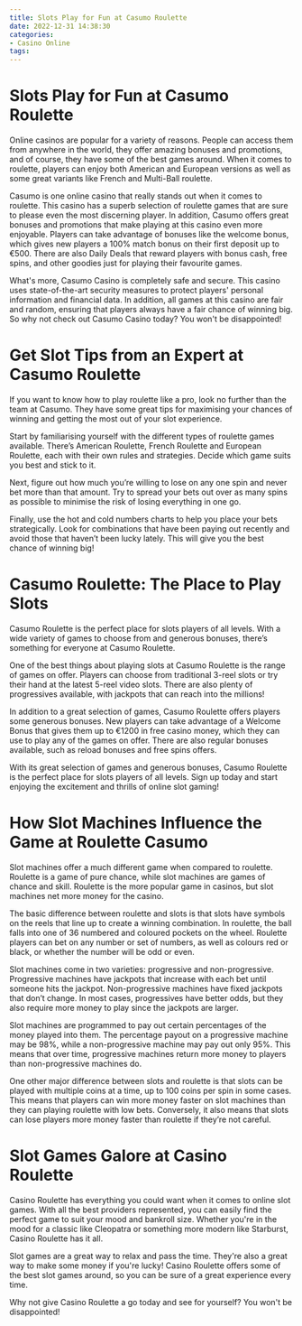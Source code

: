 ```yaml
---
title: Slots Play for Fun at Casumo Roulette
date: 2022-12-31 14:38:30
categories:
- Casino Online
tags:
---
```



#  Slots Play for Fun at Casumo Roulette

Online casinos are popular for a variety of reasons. People can access them from anywhere in the world, they offer amazing bonuses and promotions, and of course, they have some of the best games around. When it comes to roulette, players can enjoy both American and European versions as well as some great variants like French and Multi-Ball roulette.

Casumo is one online casino that really stands out when it comes to roulette. This casino has a superb selection of roulette games that are sure to please even the most discerning player. In addition, Casumo offers great bonuses and promotions that make playing at this casino even more enjoyable. Players can take advantage of bonuses like the welcome bonus, which gives new players a 100% match bonus on their first deposit up to €500. There are also Daily Deals that reward players with bonus cash, free spins, and other goodies just for playing their favourite games.

What's more, Casumo Casino is completely safe and secure. This casino uses state-of-the-art security measures to protect players' personal information and financial data. In addition, all games at this casino are fair and random, ensuring that players always have a fair chance of winning big. So why not check out Casumo Casino today? You won't be disappointed!

#  Get Slot Tips from an Expert at Casumo Roulette

If you want to know how to play roulette like a pro, look no further than the team at Casumo. They have some great tips for maximising your chances of winning and getting the most out of your slot experience.

Start by familiarising yourself with the different types of roulette games available. There’s American Roulette, French Roulette and European Roulette, each with their own rules and strategies. Decide which game suits you best and stick to it.

Next, figure out how much you’re willing to lose on any one spin and never bet more than that amount. Try to spread your bets out over as many spins as possible to minimise the risk of losing everything in one go.

Finally, use the hot and cold numbers charts to help you place your bets strategically. Look for combinations that have been paying out recently and avoid those that haven’t been lucky lately. This will give you the best chance of winning big!

#  Casumo Roulette: The Place to Play Slots

Casumo Roulette is the perfect place for slots players of all levels. With a wide variety of games to choose from and generous bonuses, there’s something for everyone at Casumo Roulette.

One of the best things about playing slots at Casumo Roulette is the range of games on offer. Players can choose from traditional 3-reel slots or try their hand at the latest 5-reel video slots. There are also plenty of progressives available, with jackpots that can reach into the millions!

In addition to a great selection of games, Casumo Roulette offers players some generous bonuses. New players can take advantage of a Welcome Bonus that gives them up to €1200 in free casino money, which they can use to play any of the games on offer. There are also regular bonuses available, such as reload bonuses and free spins offers.

With its great selection of games and generous bonuses, Casumo Roulette is the perfect place for slots players of all levels. Sign up today and start enjoying the excitement and thrills of online slot gaming!

#  How Slot Machines Influence the Game at Roulette Casumo

Slot machines offer a much different game when compared to roulette. Roulette is a game of pure chance, while slot machines are games of chance and skill. Roulette is the more popular game in casinos, but slot machines net more money for the casino.

The basic difference between roulette and slots is that slots have symbols on the reels that line up to create a winning combination. In roulette, the ball falls into one of 36 numbered and coloured pockets on the wheel. Roulette players can bet on any number or set of numbers, as well as colours red or black, or whether the number will be odd or even.

Slot machines come in two varieties: progressive and non-progressive. Progressive machines have jackpots that increase with each bet until someone hits the jackpot. Non-progressive machines have fixed jackpots that don’t change. In most cases, progressives have better odds, but they also require more money to play since the jackpots are larger.

Slot machines are programmed to pay out certain percentages of the money played into them. The percentage payout on a progressive machine may be 98%, while a non-progressive machine may pay out only 95%. This means that over time, progressive machines return more money to players than non-progressive machines do.

One other major difference between slots and roulette is that slots can be played with multiple coins at a time, up to 100 coins per spin in some cases. This means that players can win more money faster on slot machines than they can playing roulette with low bets. Conversely, it also means that slots can lose players more money faster than roulette if they’re not careful.

#  Slot Games Galore at Casino Roulette

Casino Roulette has everything you could want when it comes to online slot games. With all the best providers represented, you can easily find the perfect game to suit your mood and bankroll size. Whether you're in the mood for a classic like Cleopatra or something more modern like Starburst, Casino Roulette has it all.

Slot games are a great way to relax and pass the time. They're also a great way to make some money if you're lucky! Casino Roulette offers some of the best slot games around, so you can be sure of a great experience every time.

Why not give Casino Roulette a go today and see for yourself? You won't be disappointed!